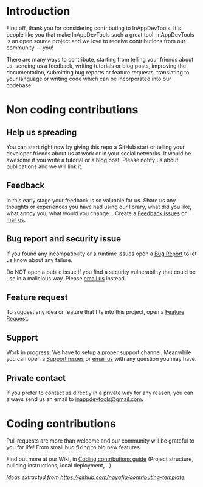 # Introduction

First off, thank you for considering contributing to InAppDevTools. It's people like you that make InAppDevTools such a great tool. InAppDevTools is an open source project and we love to receive contributions from our community — you! 

There are many ways to contribute, starting from telling your friends about us, sending us a feedback, writing tutorials or blog posts, improving the documentation, submitting bug reports or feature requests, translating to your language or writing code which can be incorporated into our codebase.


# Non coding contributions

## Help us spreading
You can start right now by giving this repo a GitHub start or telling your developer friends about us at work or in your social networks. It would be awesome if you write a tutorial or a blog post. Please notify us about publications and we will link it.

## Feedback
In this early stage your feedback is so valuable for us. Share us any thoughts or experiences you have had using our library, what did you like, what annoy you, what would you change... Create a [Feedback issues](https://github.com/rafaco/InAppDevTools/issues/new/choose) or [mail us](mailto:inappdevtools@gmail.com).

## Bug report and security issue
If you found any incompatibility or a runtime issues open a [Bug Report](https://github.com/rafaco/InAppDevTools/issues/new/choose) to let us know about any failure.

Do NOT open a public issue if you find a security vulnerability that could be use in a malicious way. Please [email us](mailto:inappdevtools@gmail.com) instead.

## Feature request
To suggest any idea or feature that fits into this project, open a [Feature Request](https://github.com/rafaco/InAppDevTools/issues/new/choose).

## Support
Work in progress: We have to setup a proper support channel. Meanwhile you can open a [Support issues](https://github.com/rafaco/InAppDevTools/issues/new/choose) or [email us](mailto:inappdevtools@gmail.com) with any question you may have.

## Private contact
If you prefer to contact us directly in a private way for any reason, you can always send us an email to [inappdevtools@gmail.com](mailto:inappdevtools@gmail.com).


# Coding contributions

Pull requests are more than welcome and our community will be grateful to you for life! From small bug fixing to big new features.

Find out more at our Wiki, in [Coding contributions guide](https://github.com/rafaco/InAppDevTools/wiki/Coding-contributions-guide) (Project structure, building instructions, local deployment,...)


_Ideas extracted from https://github.com/nayafia/contributing-template._
